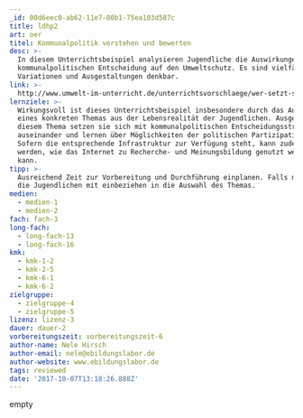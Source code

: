 ```yaml
---
_id: 00d6eec0-ab62-11e7-80b1-75ea103d587c
title: ldhp2
art: oer
titel: Kommunalpolitik verstehen und bewerten
desc: >-
  In diesem Unterrichtsbeispiel analysieren Jugendliche die Auswirkungen einer
  kommunalpolitischen Entscheidung auf den Umweltschutz. Es sind vielfältige
  Variationen und Ausgestaltungen denkbar.
link: >-
  http://www.umwelt-im-unterricht.de/unterrichtsvorschlaege/wer-setzt-sich-bei-uns-fuer-die-umwelt-ein/
lernziele: >-
  Wirkungsvoll ist dieses Unterrichtsbeispiel insbesondere durch das Aufgreifen
  eines konkreten Themas aus der Lebensrealität der Jugendlichen. Ausgehend von
  diesem Thema setzen sie sich mit kommunalpolitischen Entscheidungsstrukturen
  auseinander und lernen über Möglichkeiten der politischen Partizipation.
  Sofern die entsprechende Infrastruktur zur Verfügung steht, kann zudem gelernt
  werden, wie das Internet zu Recherche- und Meinungsbildung genutzt werden
  kann.
tipp: >-
  Ausreichend Zeit zur Vorbereitung und Durchführung einplanen. Falls möglich
  die Jugendlichen mit einbeziehen in die Auswahl des Themas.
medien:
  - medien-1
  - medien-2
fach: fach-3
long-fach:
  - long-fach-13
  - long-fach-16
kmk:
  - kmk-1-2
  - kmk-2-5
  - kmk-6-1
  - kmk-6-2
zielgruppe:
  - zielgruppe-4
  - zielgruppe-5
lizenz: lizenz-3
dauer: dauer-2
vorbereitungszeit: vorbereitungszeit-6
author-name: Nele Hirsch
author-email: nele@ebildungslabor.de
author-website: www.ebildungslabor.de
tags: reviewed
date: '2017-10-07T13:18:26.888Z'
---
```

empty
